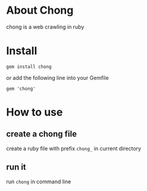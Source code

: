 # About Chong

chong is a web crawling in ruby

# Install
```
gem install chong
```
or add the following line into your Gemfile
```
gem 'chong'
```

# How to use
## create a chong file
create a ruby file with prefix `chong_` in current directory

## run it
run  `chong` in command line
 
